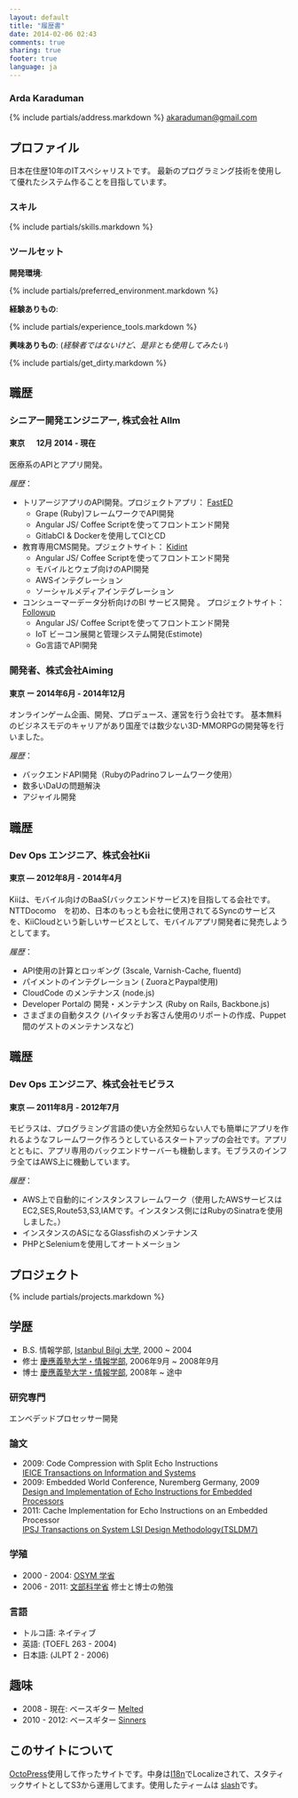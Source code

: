 ```yaml
---
layout: default
title: "履歴書"
date: 2014-02-06 02:43
comments: true
sharing: true
footer: true
language: ja
---
```


### Arda Karaduman
{% include partials/address.markdown %}
akaraduman@gmail.com


## プロファイル
日本在住歴10年のITスペシャリストです。
最新のプログラミング技術を使用して優れたシステム作ることを目指しています。

### スキル
{% include partials/skills.markdown %}

### ツールセット

__開発環境__:

{% include partials/preferred_environment.markdown %}

__経験ありもの__:

{% include partials/experience_tools.markdown %}

__興味ありもの__: (_経験者ではないけど、是非とも使用してみたい_)

{% include partials/get_dirty.markdown %}

## 職歴

### シニアー開発エンジニアー, 株式会社 Allm
#### 東京 　 12月 2014 - 現在


医療系のAPIとアプリ開発。

_履歴_：

* トリアージアプリのAPI開発。プロジェクトアプリ： [FastED](https://itunes.apple.com/us/app/fast-ed-triage/id1099779970?mt=8)
  - Grape (Ruby)フレームワークでAPI開発
  - Angular JS/ Coffee Scriptを使ってフロントエンド開発
  - GitlabCI & Dockerを使用してCIとCD
* 教育専用CMS開発。プジェクトサイト： [Kidint](https://www.kidint.com/intl/)
  - Angular JS/ Coffee Scriptを使ってフロントエンド開発
  - モバイルとウェブ向けのAPI開発
  - AWSインテグレーション
  - ソーシャルメディアインテグレーション
* コンシューマーデータ分析向けのBI サービス開発 。
  プロジェクトサイト：[Followup](https://www.allm.net/en/followup-en/)
  - Angular JS/ Coffee Scriptを使ってフロントエンド開発
  - IoT ビーコン展開と管理システム開発(Estimote)
  - Go言語でAPI開発


### 開発者、株式会社Aiming
#### 東京 ー 2014年6月 - 2014年12月

オンラインゲーム企画、開発、プロデュース、運営を行う会社です。
基本無料のビジネスモデのキャリアがあり国産では数少ない3D-MMORPGの開発等を行いました。

_履歴_：

* バックエンドAPI開発（RubyのPadrinoフレームワーク使用）
* 数多いDaUの問題解決
* アジャイル開発

## 職歴

### Dev Ops エンジニア、株式会社Kii
#### 東京 — 2012年8月 - 2014年4月

Kiiは、モバイル向けのBaaS(バックエンドサービス)を目指してる会社です。NTTDocomo　を初め、日本のもっとも会社に使用されてるSyncのサービスを、KiiCloudという新しいサービスとして、モバイルアプリ開発者に発売しようとしてます。

_履歴_：

* API使用の計算とロッギング (3scale, Varnish-Cache, fluentd)
* パイメントのインテグレーション ( ZuoraとPaypal使用)
* CloudCode のメンテナンス (node.js)
* Developer Portalの 開発・メンテナンス (Ruby on Rails, Backbone.js)
* さまざまの自動タスク (ハイタッチお客さん使用のリポートの作成、Puppet間のゲストのメンテナンスなど)

## 職歴

### Dev Ops エンジニア、株式会社モビラス
#### 東京 — 2011年8月 - 2012年7月

モビラスは、プログラミング言語の使い方全然知らない人でも簡単にアプリを作れるようなフレームワーク作ろうとしているスタートアップの会社です。アプリとともに、アプリ専用のバックエンドサーバーも機動します。モブラスのインフラ全てはAWS上に機動しています。

_履歴_：

* AWS上で自動的にインスタンスフレームワーク（使用したAWSサービスはEC2,SES,Route53,S3,IAMです。インスタンス側にはRubyのSinatraを使用しました。）
* インスタンスのASになるGlassfishのメンテナンス
* PHPとSeleniumを使用してオートメーション

## プロジェクト

{% include partials/projects.markdown %}

## 学歴

- B.S.    情報学部, [Istanbul Bilgi 大学](http://www.bilgi.edu.tr/en/), 2000 ~ 2004
- 修士    [慶應義塾大学・情報学部](http://www.st.keio.ac.jp/english/departments/faculty/facu_info.html), 2006年9月 ~ 2008年9月
- 博士   [慶應義塾大学・情報学部](http://www.st.keio.ac.jp/english/departments/faculty/facu_info.html), 2008年 ~ 途中

### 研究専門

エンベデッドプロセッサー開発

### 論文

- 2009: Code Compression with Split Echo Instructions  
        [IEICE Transactions on Information and Systems](http://i-scover.ieice.org/iscover/page/ARTICLE-96644B27-9315-8C09-0BB2-E40E1425441F)
- 2009: Embedded World Conference, Nuremberg Germany, 2009  
        [Design and Implementation of Echo Instructions for Embedded Processors](http://www.bvents.com/event/144441-embedded-world-nuremberg-agenda)
- 2011: Cache Implementation for Echo Instructions on an Embedded Processor  
        [IPSJ Transactions on System LSI Design Methodology(TSLDM7)](https://www.jstage.jst.go.jp/article/ipsjtsldm/4/0/4_0_222/_article)

### 学殖

- 2000 - 2004: [OSYM 学省](http://www.bilgi.edu.tr/en/student-life/general-secretariat-coordination-unit/scholarships/)
- 2006 - 2011: [文部科学省](http://en.wikipedia.org/wiki/Monbukagakusho_Scholarship) 修士と博士の勉強

### 言語

- トルコ語: ネイティブ
- 英語: (TOEFL 263 - 2004)
- 日本語: (JLPT 2 - 2006)

## 趣味
- 2008 - 現在: ベースギター [Melted](http://melted.bandcamp.com/track/yamanote)
- 2010 - 2012: ベースギター [Sinners](http://www.sorchaandthesinners.com/home)

## このサイトについて

[OctoPress](http://octopress.org/)使用して作ったサイトです。中身は[I18n](https://github.com/svenfuchs/i18n)でLocalizeされて、スタティックサイトとしてS3から運用してます。使用したティームは [slash](http://tommy351.github.io/Octopress-Theme-Slash/)です。
